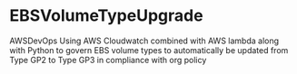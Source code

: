 # EBSVolumeTypeUpgrade

AWSDevOps
Using AWS Cloudwatch combined with AWS lambda along with Python to govern EBS volume types to automatically be updated from Type GP2 to Type GP3 in compliance with org policy
